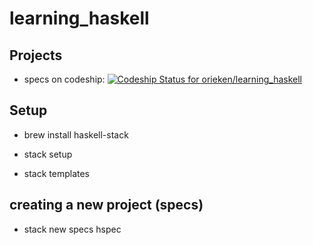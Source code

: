 # learning_haskell

## Projects

* specs on codeship:  [ ![Codeship Status for orieken/learning_haskell](https://app.codeship.com/projects/2766a3f0-412e-0136-7380-66a81622beae/status?branch=master)](https://app.codeship.com/projects/291253)


## Setup

* brew install haskell-stack
* stack setup

* stack templates


## creating a new project (specs)

* stack new specs hspec
